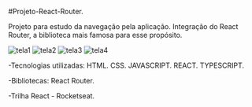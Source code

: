 #Projeto-React-Router.

Projeto para estudo da navegação pela aplicação. Integração do React Router, a biblioteca mais famosa para esse propósito. 


![tela1](https://github.com/user-attachments/assets/a7c4b393-3cdd-4e25-8945-4a3321206ba4)
![tela2](https://github.com/user-attachments/assets/203124cf-ed1f-4055-b1f1-15a5f0736a7b)
![tela3](https://github.com/user-attachments/assets/c7e5afaa-9309-4802-aa23-52d71afcd92c)
![tela4](https://github.com/user-attachments/assets/255ca47e-f707-4cbc-8151-c52e199e3258)

-Tecnologias utilizadas: HTML. CSS. JAVASCRIPT. REACT. TYPESCRIPT.

-Bibliotecas: React Router.

-Trilha React - Rocketseat.
